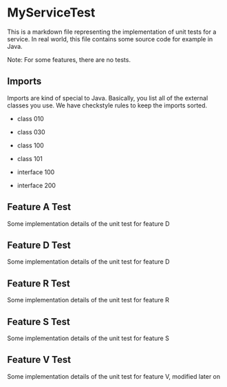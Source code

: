MyServiceTest
=============

This is a markdown file representing
the implementation of unit tests for a service.
In real world, this file contains some source
code for example in Java.

Note: For some features, there are no tests.

Imports
-------

Imports are kind of special to Java.
Basically, you list all of the external classes
you use. We have checkstyle rules to keep the
imports sorted.

- class 010
- class 030
- class 100
- class 101

- interface 100
- interface 200

Feature A Test
--------------

Some implementation details of the unit test for feature D

Feature D Test
--------------

Some implementation details of the unit test for feature D

Feature R Test
--------------

Some implementation details of the unit test for feature R

Feature S Test
--------------

Some implementation details of the unit test for feature S

Feature V Test
--------------

Some implementation details of the unit test for feature V,
modified later on
